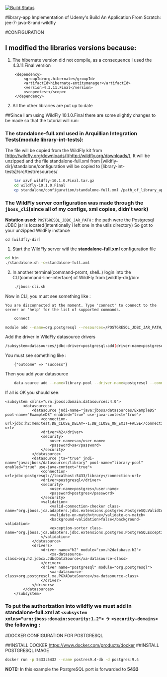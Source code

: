 [![Build Status](https://travis-ci.org/iuliandavid/library-app.svg?branch=master)](https://travis-ci.org/iuliandavid/library-app)

#library-app
Implementation of Udemy's Build An Application From Scratch: jee-7-java-8-and-wildfly



#CONFIGURATION
## I modified the libraries versions because:
1. The hibernate version did not compile, as a consequence I used the 4.3.11.Final version
	
	
		<dependency>
			<groupId>org.hibernate</groupId>
			<artifactId>hibernate-entitymanager</artifactId>
			<version>4.3.11.Final</version>
			<scope>test</scope>
		</dependency>
		
2. All the other libraries are put up to date

##Since I am using WildFly 10.1.0.Final there are some slightly changes to be made so that the tutorial will run:
### The standalone-full.xml used in Arquillian Integration Tests(module library-int-tests):
	
The file will be copied from the WildFly kit from [http://wildfly.org/downloads/](http://wildfly.org/downloads/), It will be unzipped and the file standalone-full.xml from [wildfly-dir]/standalone/configuration will be copied to [library-int-tests]/src/test/resources/
	
```sh
	tar xzvf wildfly-10.1.0.Final.tar.gz
	cd wildfly-10.1.0.Final
	cp standalone/configuration/standalone-full.xml /path_of_library_app_project/library-int-tests/src/test/resources/
```
	
### The WildFly server configuration was made through the `jboss_cli`(since all of my configs, xml copies, didn't work)

__Notation used:__ `POSTGRESQL_JDBC_JAR_PATH` : the path were the Postgresql JDBC jar is located(intentionally i left one in the utils directory)
So got to your unzipped WildFly instance

	cd [wildfly-dir]
	
1. Start the WildFly server witl the **standalone-full.xml** configuration file 

```sh
cd bin
./standalone.sh -c=standalone-full.xml
```
2. In another terminal(command-promt, shell..) login into the CLI(command-line-interface) of WildFly from [wildfly-dir]/bin:

```sh
	./jboss-cli.sh 
```
	
 Now in CLI, you must see something like :  
	
	You are disconnected at the moment. Type 'connect' to connect to the server or 'help' for the list of supported commands.

<file>
</file>

```sh
	connect
```

<file>
</file>

```sh
module add --name=org.postgresql --resources=/POSTGRESQL_JDBC_JAR_PATH/postgresql-9.4-1206-jdbc42.jar --dependencies=javax.api,javax.transaction.api
```
	
 Add the driver in WildFly datasource drivers

```sh
/subsystem=datasources/jdbc-driver=postgresql:add(driver-name=postgresql,driver-module-name=org.postgresql,driver-xa-datasource-class-name=org.postgresql.xa.PGXADataSource)
```			
		
 You must see something like :
		
		{"outcome" => "success"}
		
 Then you add your datasource 
		
```sh		
	data-source add --name=library-pool --driver-name=postgresql --connection-url=jdbc:postgresql://localhost:5432/library --jndi-name=java:jboss/datasources/library --user-name=postgres --password=postgres --jta=true --use-java-context=true --transaction-isolation=TRANSACTION_READ_COMMITTED --min-pool-size=5 --max-pool-size=10 --pool-prefill=true --pool-use-strict-min=false --flush-strategy=FailingConnectionOnly  --validate-on-match=true --background-validation=false --valid-connection-checker-class-name=org.jboss.jca.adapters.jdbc.extensions.postgres.PostgreSQLValidConnectionChecker --exception-sorter-class-name=org.jboss.jca.adapters.jdbc.extensions.postgres.PostgreSQLExceptionSorter --enabled=true
```	
	
 If all is OK you should see:

	<subsystem xmlns="urn:jboss:domain:datasources:4.0">
            <datasources>
                <datasource jndi-name="java:jboss/datasources/ExampleDS" pool-name="ExampleDS" enabled="true" use-java-context="true">
                    <connection-url>jdbc:h2:mem:test;DB_CLOSE_DELAY=-1;DB_CLOSE_ON_EXIT=FALSE</connection-url>
                    <driver>h2</driver>
                    <security>
                        <user-name>sa</user-name>
                        <password>sa</password>
                    </security>
                </datasource>
                <datasource jta="true" jndi-name="java:jboss/datasources/library" pool-name="library-pool" enabled="true" use-java-context="true">
                    <connection-url>jdbc:postgresql://localhost:5433/library</connection-url>
                    <driver>postgresql</driver>
                    <security>
                        <user-name>postgres</user-name>
                        <password>postgres</password>
                    </security>
                    <validation>
                        <valid-connection-checker class-name="org.jboss.jca.adapters.jdbc.extensions.postgres.PostgreSQLValidConnectionChecker"/>
                        <validate-on-match>true</validate-on-match>
                        <background-validation>false</background-validation>
                        <exception-sorter class-name="org.jboss.jca.adapters.jdbc.extensions.postgres.PostgreSQLExceptionSorter"/>
                    </validation>
                </datasource>
                <drivers>
                    <driver name="h2" module="com.h2database.h2">
                        <xa-datasource-class>org.h2.jdbcx.JdbcDataSource</xa-datasource-class>
                    </driver>
                    <driver name="postgresql" module="org.postgresql">
                        <xa-datasource-class>org.postgresql.xa.PGXADataSource</xa-datasource-class>
                    </driver>
                </drivers>
            </datasources>
        </subsystem>
 
 ### To put the authorization into wildfly we must add in standalone-full.xml at `<subsystem xmlns="urn:jboss:domain:security:1.2">` -> `<security-domains>`    the following :
 
 <security-domain name="library" cache-type="default">
                    <authentication>
                        <login-module code="Database" flag="required">
                            <module-option name="dsJndiName" value="java:jboss/datasources/library"/>
                            <module-option name="principalsQuery" value="select password from users where email=?"/>
                            <module-option name="rolesQuery" value="select role, 'Roles' from user_role ur inner join users u on u.id = ur.user_id where u.email=?"/>
                            <module-option name="hashAlgorithm" value="SHA-256"/>
                            <module-option name="hashEncoding" value="BASE64"/>
                            <module-option name="hashStorePassword" value="false"/>
                            <module-option name="hashUserPassword" value="true"/>
                        </login-module>
                    </authentication>
                </security-domain>  
#DOCKER CONFIGURATION FOR POSTGRESQL

##INSTALL DOCKER
https://www.docker.com/products/docker
##INSTALL POSTGRESQL IMAGE
```sh
docker run -p 5433:5432 --name postres9.4-db -d postgres:9.4
```
__NOTE:__ In this example the PostgreSQL port is forwarded to **5433**
